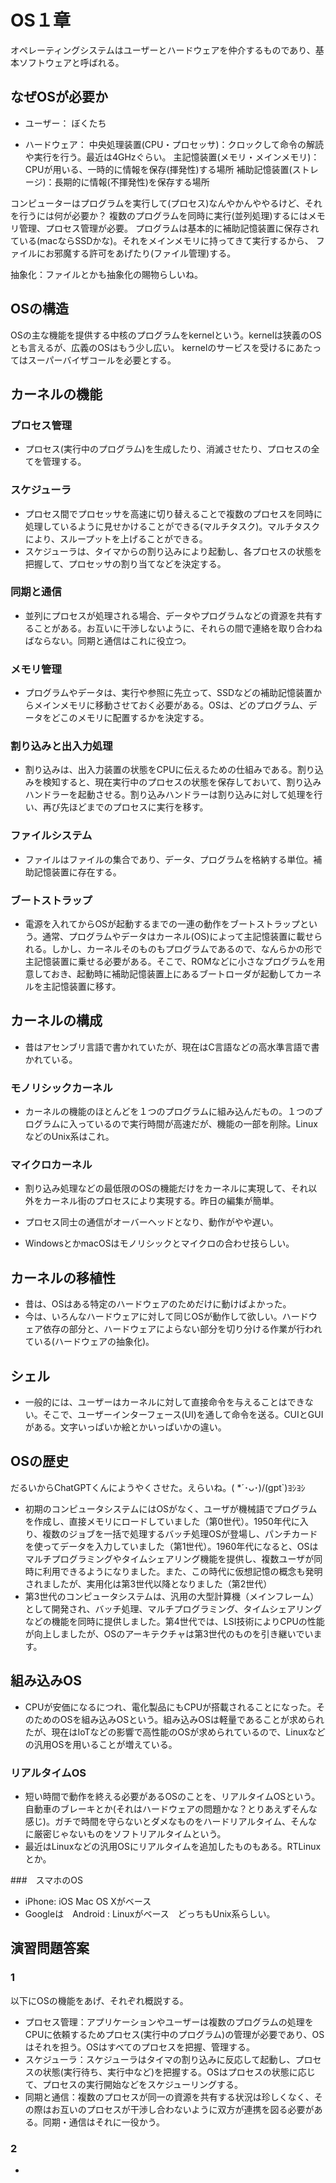 # OS１章
オペレーティングシステムはユーザーとハードウェアを仲介するものであり、基本ソフトウェアと呼ばれる。

## なぜOSが必要か
- ユーザー：
  ぼくたち

- ハードウェア：
  中央処理装置(CPU・プロセッサ)：クロックして命令の解読や実行を行う。最近は4GHzぐらい。
  主記憶装置(メモリ・メインメモリ)：CPUが用いる、一時的に情報を保存(揮発性)する場所
  補助記憶装置(ストレージ)：長期的に情報(不揮発性)を保存する場所

コンピューターはプログラムを実行して(プロセス)なんやかんややるけど、それを行うには何が必要か？
複数のプログラムを同時に実行(並列処理)するにはメモリ管理、プロセス管理が必要。
プログラムは基本的に補助記憶装置に保存されている(macならSSDかな)。それをメインメモリに持ってきて実行するから、
ファイルにお邪魔する許可をあげたり(ファイル管理)する。

抽象化：ファイルとかも抽象化の賜物らしいね。

## OSの構造
OSの主な機能を提供する中核のプログラムをkernelという。kernelは狭義のOSとも言えるが、広義のOSはもう少し広い。
kernelのサービスを受けるにあたってはスーパーバイザコールを必要とする。

## カーネルの機能
### プロセス管理
- プロセス(実行中のプログラム)を生成したり、消滅させたり、プロセスの全てを管理する。

### スケジューラ
- プロセス間でプロセッサを高速に切り替えることで複数のプロセスを同時に処理しているように見せかけることができる(マルチタスク)。マルチタスクにより、スループットを上げることができる。
- スケジューラは、タイマからの割り込みにより起動し、各プロセスの状態を把握して、プロセッサの割り当てなどを決定する。

### 同期と通信
- 並列にプロセスが処理される場合、データやプログラムなどの資源を共有することがある。お互いに干渉しないように、それらの間で連絡を取り合わねばならない。同期と通信はこれに役立つ。

### メモリ管理
- プログラムやデータは、実行や参照に先立って、SSDなどの補助記憶装置からメインメモリに移動させておく必要がある。OSは、どのプログラム、データをどこのメモリに配置するかを決定する。

### 割り込みと出入力処理
- 割り込みは、出入力装置の状態をCPUに伝えるための仕組みである。割り込みを検知すると、現在実行中のプロセスの状態を保存しておいて、割り込みハンドラーを起動させる。割り込みハンドラーは割り込みに対して処理を行い、再び先ほどまでのプロセスに実行を移す。

### ファイルシステム
- ファイルはファイルの集合であり、データ、プログラムを格納する単位。補助記憶装置に存在する。

### ブートストラップ
- 電源を入れてからOSが起動するまでの一連の動作をブートストラップという。通常、プログラムやデータはカーネル(OS)によって主記憶装置に載せられる。しかし、カーネルそのものもプログラムであるので、なんらかの形で主記憶装置に乗せる必要がある。そこで、ROMなどに小さなプログラムを用意しておき、起動時に補助記憶装置上にあるブートローダが起動してカーネルを主記憶装置に移す。

## カーネルの構成
- 昔はアセンブリ言語で書かれていたが、現在はC言語などの高水準言語で書かれている。

### モノリシックカーネル
- カーネルの機能のほとんどを１つのプログラムに組み込んだもの。１つのプログラムに入っているので実行時間が高速だが、機能の一部を削除。LinuxなどのUnix系はこれ。
### マイクロカーネル
- 割り込み処理などの最低限のOSの機能だけをカーネルに実現して、それ以外をカーネル街のプロセスにより実現する。昨日の編集が簡単。
- プロセス同士の通信がオーバーヘッドとなり、動作がやや遅い。

- WindowsとかmacOSはモノリシックとマイクロの合わせ技らしい。

## カーネルの移植性
- 昔は、OSはある特定のハードウェアのためだけに動けばよかった。
- 今は、いろんなハードウェアに対して同じOSが動作して欲しい。ハードウェア依存の部分と、ハードウェアによらない部分を切り分ける作業が行われている(ハードウェアの抽象化)。

## シェル
- 一般的には、ユーザーはカーネルに対して直接命令を与えることはできない。そこで、ユーザーインターフェース(UI)を通して命令を送る。CUIとGUIがある。文字いっぱいか絵とかいっぱいかの違い。

## OSの歴史
だるいからChatGPTくんにようやくさせた。えらいね。( *´･ᴗ･)/(gpt`)ﾖｼﾖｼ
- 初期のコンピュータシステムにはOSがなく、ユーザが機械語でプログラムを作成し、直接メモリにロードしていました（第0世代）。1950年代に入り、複数のジョブを一括で処理するバッチ処理OSが登場し、パンチカードを使ってデータを入力していました（第1世代）。1960年代になると、OSはマルチプログラミングやタイムシェアリング機能を提供し、複数ユーザが同時に利用できるようになりました。また、この時代に仮想記憶の概念も発明されましたが、実用化は第3世代以降となりました（第2世代）
- 第3世代のコンピュータシステムは、汎用の大型計算機（メインフレーム）として開発され、バッチ処理、マルチプログラミング、タイムシェアリングなどの機能を同時に提供しました。第4世代では、LSI技術によりCPUの性能が向上しましたが、OSのアーキテクチャは第3世代のものを引き継いでいます。

## 組み込みOS
- CPUが安価になるにつれ、電化製品にもCPUが搭載されることになった。そのためのOSを組み込みOSという。組み込みOSは軽量であることが求められたが、現在はIoTなどの影響で高性能のOSが求められているので、Linuxなどの汎用OSを用いることが増えている。

### リアルタイムOS
- 短い時間で動作を終える必要があるOSのことを、リアルタイムOSという。自動車のブレーキとか(それはハードウェアの問題かな？とりあえずそんな感じ)。ガチで時間を守らないとダメなものをハードリアルタイム、そんなに厳密じゃないものをソフトリアルタイムという。
- 最近はLinuxなどの汎用OSにリアルタイムを追加したものもある。RTLinuxとか。

###　スマホのOS
- iPhone: iOS Mac OS Xがベース
- Googleは　Android : Linuxがベース　どっちもUnix系らしい。

## 演習問題答案
### 1
以下にOSの機能をあげ、それぞれ概説する。
- プロセス管理：アプリケーションやユーザーは複数のプログラムの処理をCPUに依頼するためプロセス(実行中のプログラム)の管理が必要であり、OSはそれを担う。OSはすべてのプロセスを把握、管理する。
- スケジューラ：スケジューラはタイマの割り込みに反応して起動し、プロセスの状態(実行待ち、実行中など)を把握する。OSはプロセスの状態に応じて、プロセスの実行開始などをスケジューリングする。
- 同期と通信：複数のプロセスが同一の資源を共有する状況は珍しくなく、その際はお互いのプロセスが干渉し合わないように双方が連携を図る必要がある。同期・通信はそれに一役かう。
### 2
- 



